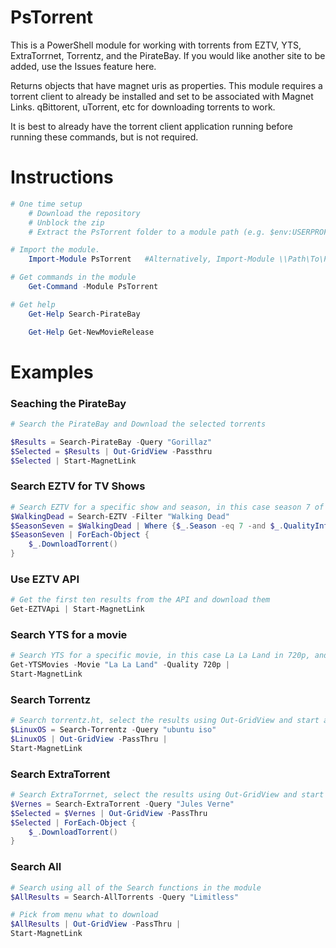 PsTorrent
==========

This is a PowerShell module for working with torrents from EZTV, YTS, ExtraTorrnet, Torrentz, and the PirateBay.
If you would like another site to be added, use the Issues feature here.

Returns objects that have magnet uris as properties.
This module requires a torrent client to already be installed and set to be associated
with Magnet Links. qBittorent, uTorrent, etc for downloading torrents to work.

It is best to already have the torrent client application running before running these commands,
but is not required.

# Instructions

```powershell
# One time setup
    # Download the repository
    # Unblock the zip
    # Extract the PsTorrent folder to a module path (e.g. $env:USERPROFILE\Documents\WindowsPowerShell\Modules\)

# Import the module.
    Import-Module PsTorrent   #Alternatively, Import-Module \\Path\To\PsTorrent\PsTorrent.psm1

# Get commands in the module
    Get-Command -Module PsTorrent

# Get help
    Get-Help Search-PirateBay

    Get-Help Get-NewMovieRelease
```

# Examples


### Seaching the PirateBay
```PowerShell
# Search the PirateBay and Download the selected torrents

$Results = Search-PirateBay -Query "Gorillaz"
$Selected = $Results | Out-GridView -Passthru
$Selected | Start-MagnetLink


```

### Search EZTV for TV Shows
```PowerShell
# Search EZTV for a specific show and season, in this case season 7 of The Walking Dead and only 720p videos
$WalkingDead = Search-EZTV -Filter "Walking Dead"
$SeasonSeven = $WalkingDead | Where {$_.Season -eq 7 -and $_.QualityInfo -like "*720p*"}
$SeasonSeven | ForEach-Object {
    $_.DownloadTorrent()
}
```

### Use EZTV API
```PowerShell
# Get the first ten results from the API and download them
Get-EZTVApi | Start-MagnetLink
```

### Search YTS for a movie
```PowerShell
# Search YTS for a specific movie, in this case La La Land in 720p, and start a download of it.
Get-YTSMovies -Movie "La La Land" -Quality 720p |
Start-MagnetLink
```

### Search Torrentz
```PowerShell
# Search torrentz.ht, select the results using Out-GridView and start a download of selected ones.
$LinuxOS = Search-Torrentz -Query "ubuntu iso"
$LinuxOS | Out-GridView -PassThru |
Start-MagnetLink
```

### Search ExtraTorrent
```PowerShell
# Search ExtraTorrnet, select the results using Out-GridView and start a download of the selected ones.
$Vernes = Search-ExtraTorrent -Query "Jules Verne"
$Selected = $Vernes | Out-GridView -PassThru
$Selected | ForEach-Object {
    $_.DownloadTorrent()
}
```

### Search All
```PowerShell
# Search using all of the Search functions in the module
$AllResults = Search-AllTorrents -Query "Limitless"

# Pick from menu what to download
$AllResults | Out-GridView -PassThru |
Start-MagnetLink
```